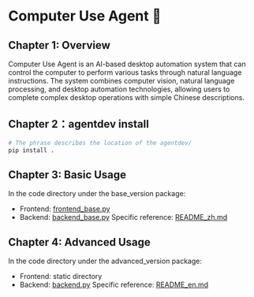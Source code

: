 # Computer Use Agent 🤖

## Chapter 1: Overview

Computer Use Agent is an AI-based desktop automation system that can control the computer to perform various tasks through natural language instructions. The system combines computer vision, natural language processing, and desktop automation technologies, allowing users to complete complex desktop operations with simple Chinese descriptions.

##  Chapter 2：agentdev install

```bash
# The phrase describes the location of the agentdev/ 
pip install .
```

## Chapter 3: Basic Usage

In the code directory under the base_version package:
- Frontend: [frontend_base.py](./base_version/computer_use_server/frontend_base.py)
- Backend: [backend_base.py](./base_version/computer_use_server/backend_base.py)
Specific reference: [README_zh.md](./base_version/computer_use_server/README_en.md)

## Chapter 4: Advanced Usage

In the code directory under the advanced_version package:
- Frontend: static directory
- Backend: [backend.py](./advanced_version/computer_use_server/backend.py)
Specific reference: [README_en.md](./advanced_version/computer_use_server/README_en.md)